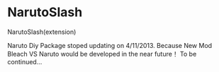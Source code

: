 NarutoSlash
===========

NarutoSlash(extension)

Naruto Diy Package stoped updating on 4/11/2013.
Because New Mod Bleach VS Naruto would be developed in the near future！
To be continued...
